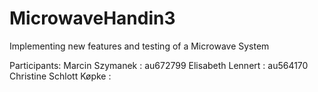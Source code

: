 # MicrowaveHandin3
Implementing new features and testing of a Microwave System

Participants:
Marcin Szymanek         : au672799 
Elisabeth Lennert       : au564170
Christine Schlott Køpke :
